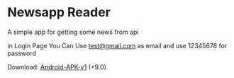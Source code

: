 # Newsapp Reader

A simple app for getting some news from api


in Login Page You Can Use test@gmail.com as email and use 12345678 for password

Download:
[Android-APK-v1](https://github.com/Modibit/newsapp/releases/tag/v1.0.0) (+9.0)
